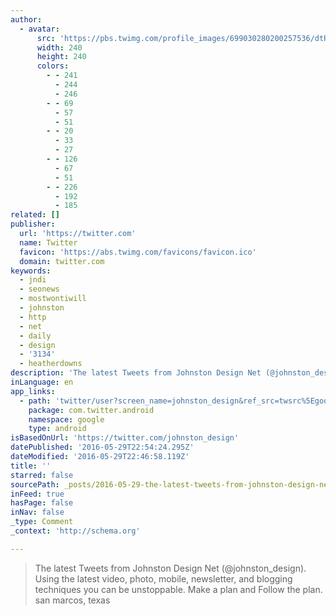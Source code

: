 ```yaml
---
author:
  - avatar:
      src: 'https://pbs.twimg.com/profile_images/699030280200257536/dtRtKlgN_400x400.jpg'
      width: 240
      height: 240
      colors:
        - - 241
          - 244
          - 246
        - - 69
          - 57
          - 51
        - - 20
          - 33
          - 27
        - - 126
          - 67
          - 51
        - - 226
          - 192
          - 185
related: []
publisher:
  url: 'https://twitter.com'
  name: Twitter
  favicon: 'https://abs.twimg.com/favicons/favicon.ico'
  domain: twitter.com
keywords:
  - jndi
  - seonews
  - mostwontiwill
  - johnston
  - http
  - net
  - daily
  - design
  - '3134'
  - heatherdowns
description: 'The latest Tweets from Johnston Design Net (@johnston_design). Using the latest video, photo, mobile, newsletter, and blogging techniques you can be unstoppable. Make a plan and Follow the plan. san marcos, texas'
inLanguage: en
app_links:
  - path: 'twitter/user?screen_name=johnston_design&ref_src=twsrc%5Egoogle%7Ctwcamp%5Eandroidseo%7Ctwgr%5Eprofile'
    package: com.twitter.android
    namespace: google
    type: android
isBasedOnUrl: 'https://twitter.com/johnston_design'
datePublished: '2016-05-29T22:54:24.295Z'
dateModified: '2016-05-29T22:46:58.119Z'
title: ''
starred: false
sourcePath: _posts/2016-05-29-the-latest-tweets-from-johnston-design-net-johnston_design.md
inFeed: true
hasPage: false
inNav: false
_type: Comment
_context: 'http://schema.org'

---
```

> The latest Tweets from Johnston Design Net (@johnston\_design). Using the latest video, photo, mobile, newsletter, and blogging techniques you can be unstoppable. Make a plan and Follow the plan. san marcos, texas